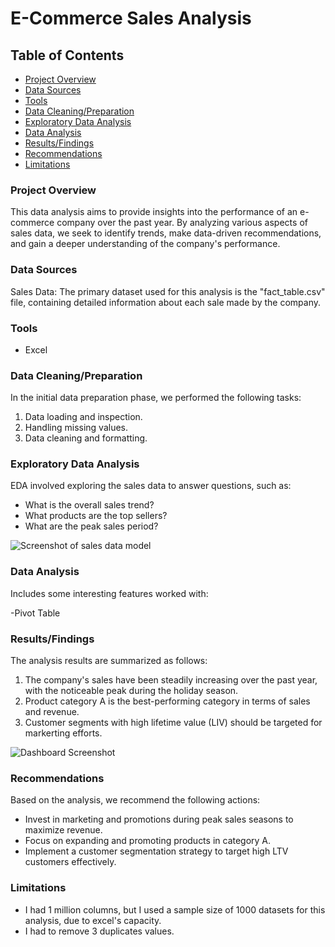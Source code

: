 # E-Commerce Sales Analysis

## Table of Contents

- [Project Overview](#project-overview)
- [Data Sources](#data-sources)
- [Tools](#tools)
- [Data Cleaning/Preparation](#data-cleaning/preparation)
- [Exploratory Data Analysis](#exploratory-data-analysis)
- [Data Analysis](#data-analysis)
- [Results/Findings](#results-findings)
- [Recommendations](#recommendations)
- [Limitations](#limitations)

  
### Project Overview

This data analysis aims to provide insights into the performance of an e-commerce company over the past year. By analyzing various aspects of sales data, we seek to identify trends, make data-driven recommendations, and gain a deeper understanding of the company's performance.


### Data Sources

Sales Data: The primary dataset used for this analysis is the  "fact_table.csv" file, containing detailed information about each sale made by the company.

### Tools 

- Excel

### Data Cleaning/Preparation

  In the initial data preparation phase, we performed the following tasks:
  1. Data loading and inspection.
  2. Handling missing values.
  3. Data cleaning and formatting.

### Exploratory Data Analysis

EDA involved exploring the sales data to answer questions, such as:

- What is the overall sales trend?
- What products are the top sellers?
- What are the peak sales period?

![Screenshot of sales data model](https://github.com/user-attachments/assets/0eda6349-d9a4-4075-b5c4-ac8906d0d745)


### Data Analysis

Includes some interesting features worked with:

-Pivot Table


### Results/Findings

The analysis results are summarized as follows:
1. The company's sales have been steadily increasing over the past year, with the noticeable peak during the holiday season.
2. Product category A is the best-performing category in terms of sales and revenue.
3. Customer segments with high lifetime value (LIV) should be targeted for markerting efforts.

![Dashboard Screenshot ](https://github.com/user-attachments/assets/3eb5484d-265b-4922-be7a-36198ec58d80)



### Recommendations

Based on the analysis, we recommend the following actions:
- Invest in marketing and promotions during peak sales seasons to maximize revenue.
- Focus on expanding and promoting products in category A.
- Implement a customer segmentation strategy to target high LTV customers effectively.


### Limitations

- I had 1 million columns, but I used a sample size of 1000 datasets for this analysis, due to excel's capacity.
- I had to remove 3 duplicates values.









